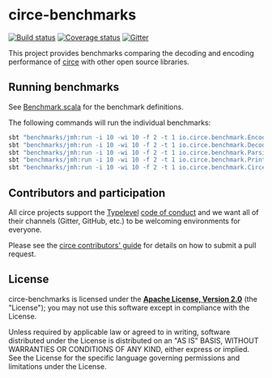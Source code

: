 # circe-benchmarks

[![Build status](https://img.shields.io/travis/circe/circe-benchmarks/master.svg)](https://travis-ci.org/circe/circe-benchmarks)
[![Coverage status](https://img.shields.io/codecov/c/github/circe/circe-benchmarks/master.svg)](https://codecov.io/github/circe/circe-benchmarks)
[![Gitter](https://img.shields.io/badge/gitter-join%20chat-green.svg)](https://gitter.im/circe/circe)

This project provides benchmarks comparing the decoding and encoding performance of [circe][circe] with other open source libraries.

## Running benchmarks

See [Benchmark.scala](modules/benchmarks/src/main/scala/io/circe/benchmark/Benchmark.scala) for the benchmark definitions.

The following commands will run the individual benchmarks:
```bash
sbt "benchmarks/jmh:run -i 10 -wi 10 -f 2 -t 1 io.circe.benchmark.EncodingBenchmark"
sbt "benchmarks/jmh:run -i 10 -wi 10 -f 2 -t 1 io.circe.benchmark.DecodingBenchmark"
sbt "benchmarks/jmh:run -i 10 -wi 10 -f 2 -t 1 io.circe.benchmark.ParsingBenchmark"
sbt "benchmarks/jmh:run -i 10 -wi 10 -f 2 -t 1 io.circe.benchmark.PrintingBenchmark"
sbt "benchmarks/jmh:run -i 10 -wi 10 -f 2 -t 1 io.circe.benchmark.CirceDerivationBenchmark"
```

## Contributors and participation

All circe projects support the [Typelevel][typelevel] [code of conduct][code-of-conduct] and we want
all of their channels (Gitter, GitHub, etc.) to be welcoming environments for everyone.

Please see the [circe contributors' guide][contributing] for details on how to submit a pull
request.

## License

circe-benchmarks is licensed under the **[Apache License, Version 2.0][apache]**
(the "License"); you may not use this software except in compliance with the
License.

Unless required by applicable law or agreed to in writing, software
distributed under the License is distributed on an "AS IS" BASIS,
WITHOUT WARRANTIES OR CONDITIONS OF ANY KIND, either express or implied.
See the License for the specific language governing permissions and
limitations under the License.

[apache]: http://www.apache.org/licenses/LICENSE-2.0
[circe]: https://github.com/circe/circe
[code-of-conduct]: http://typelevel.org/conduct.html
[contributing]: https://circe.github.io/circe/contributing.html
[typelevel]: http://typelevel.org/
